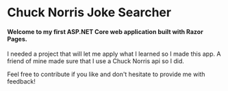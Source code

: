 # Chuck Norris Joke Searcher

#### Welcome to my first ASP.NET Core web application built with Razor Pages.

I needed a project that will let me apply what I learned so I made this app. A friend of mine made sure that I use a Chuck Norris api so I did.

Feel free to contribute if you like and don't hesitate to provide me with feedback!